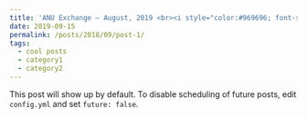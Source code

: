 ```yaml
---
title: 'ANU Exchange — August, 2019 <br><i style="color:#969696; font-size:16px">7302 km、緯度差60度的距離</i>'
date: 2019-09-15
permalink: /posts/2018/09/post-1/
tags:
  - cool posts
  - category1
  - category2
---
```


This post will show up by default. To disable scheduling of future posts, edit `config.yml` and set `future: false`.

